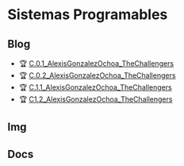 # Sistemas Programables

## Blog
- :trophy: [C.0.1_AlexisGonzalezOchoa_TheChallengers](Blog/C.0.1_AlexisGonzalezOchoa_TheChallengers.md)
- :trophy: [C.0.2_AlexisGonzalezOchoa_TheChallengers](Blog/C.0.2_AlexisGonzalezOchoa_TheChallengers.md)
- :trophy: [C.1.1_AlexisGonzalezOchoa_TheChallengers](Blog/C.1.1_AlexisGonzalezOchoa_TheChallengers.md)
- :trophy: [C1.2_AlexisGonzalezOchoa_TheChallengers](Blog/C1.2_AlexisGonzalezOchoa_TheChallengers.md)

## Img


## Docs

